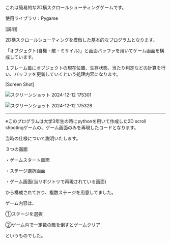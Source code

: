 これは簡易的な2D横スクロールシューティングゲームです。

使用ライブラリ：Pygame

[説明]

2D横スクロールシューティングを模倣した基本的なプログラムとなります。

「オブジェクト(自機・敵・ミサイル)」と画面バッファを用いてゲーム画面を構成しています。

１フレーム毎にオブジェクトの現在位置、生存状態、当たり判定などの計算を行い、バッファを更新していくという処理内容になります。


[Screen Shot]

![スクリーンショット 2024-12-12 175301](https://github.com/user-attachments/assets/bbc825cd-0c0e-4569-9dff-d92b2c747a39)

![スクリーンショット 2024-12-12 175328](https://github.com/user-attachments/assets/5b1f255d-7ff6-49d4-888a-c3346cce6df7)


---------------------------------------------------------------------------------------------------------------

※このプログラムは大学3年生の時にpythonを用いて作成した2D scroll shootingゲームの、ゲーム画面のみを再現したコードとなります。

当時の仕様について説明いたします。

３つの画面

・ゲームスタート画面

・ステージ選択画面

・ゲーム画面(当リポジトリで再現されている画面)

から構成されており、複数ステージを用意してました。

ゲーム内容は、

①ステージを選択

②ゲーム内で一定数の敵を倒すとゲームクリア

というものでした。
